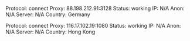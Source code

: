 Protocol: connect
Proxy: 88.198.212.91:3128
Status: working
IP: N/A
Anon: N/A
Server: N/A
Country: Germany

Protocol: connect
Proxy: 116.17.102.19:1080
Status: working
IP: N/A
Anon: N/A
Server: N/A
Country: Hong Kong

